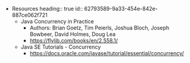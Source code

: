 - Resources
  heading:: true
  id:: 62793589-9a33-454e-842e-887ce062f721
	- Java Concurrency in Practice
		- Authors: Brian Goetz, Tim Peierls, Joshua Bloch, Joseph Bowbeer, David Holmes, Doug Lea
		- https://flylib.com/books/en/2.558.1/
	- Java SE Tutorials - Concurrency
		- https://docs.oracle.com/javase/tutorial/essential/concurrency/